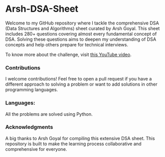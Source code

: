 # Arsh-DSA-Sheet
Welcome to my GitHub repository where I tackle the comprehensive DSA (Data Structures and Algorithms) sheet curated by Arsh Goyal. This sheet includes 280+ questions covering almost every fundamental concept of DSA. Solving these questions aims to deepen my understanding of DSA concepts and help others prepare for technical interviews.

To know more about the challenge, visit <a href="https://youtu.be/1iUuMs-xU5Y?si=1qtV_pN0QJaNMH6P" target="_blank">this YouTube video</a>.


### Contributions
I welcome contributions! Feel free to open a pull request if you have a different approach to solving a problem or want to add solutions in other programming languages.

### Languages: 
All the problems are solved using Python.

### Acknowledgments
A big thanks to Arsh Goyal for compiling this extensive DSA sheet. This repository is built to make the learning process collaborative and comprehensive for everyone.



